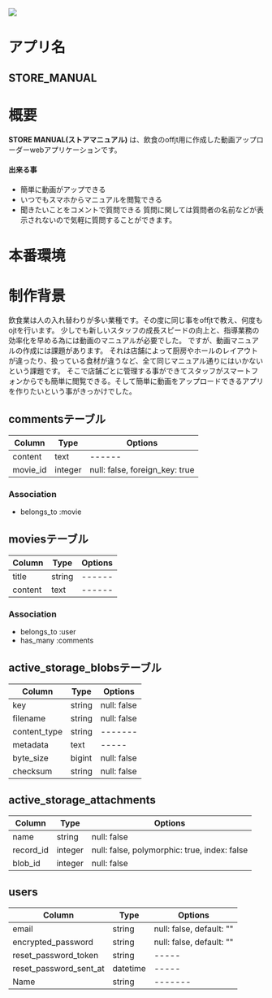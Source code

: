 ![](https://i.gyazo.com/ed15b11f4198c80525af1992ad74d8c0.png)

# アプリ名
## STORE_MANUAL 

# 概要

**STORE MANUAL(ストアマニュアル)** は、飲食のoffjt用に作成した動画アップローダーwebアプリケーションです。
#### 出来る事
- 簡単に動画がアップできる
- いつでもスマホからマニュアルを閲覧できる
- 聞きたいことをコメントで質問できる
質問に関しては質問者の名前などが表示されないので気軽に質問することができます。

# 本番環境

# 制作背景

飲食業は人の入れ替わりが多い業種です。その度に同じ事をoffjtで教え、何度もojtを行います。
少しでも新しいスタッフの成長スピードの向上と、指導業務の効率化を早める為には動画のマニュアルが必要でした。
ですが、動画マニュアルの作成には課題があります。
それは店舗によって厨房やホールのレイアウトが違ったり、扱っている食材が違うなど、全て同じマニュアル通りにはいかないという課題です。
そこで店舗ごとに管理する事ができてスタッフがスマートフォンからでも簡単に閲覧できる。そして簡単に動画をアップロードできるアプリを作りたいという事がきっかけでした。

## commentsテーブル
|Column|Type|Options|
|------|----|-------|
|content|text|------|
|movie_id|integer|null: false, foreign_key: true|
### Association
- belongs_to :movie

## moviesテーブル
|Column|Type|Options|
|------|----|-------|
|title|string|------|
|content|text|------|
### Association
- belongs_to :user
- has_many :comments

## active_storage_blobsテーブル
|Column|Type|Options|
|------|----|-------|
|key|string|null: false|
|filename|string|null: false|
|content_type|string|-------|
|metadata|text|-----|
|byte_size|bigint|null: false|
|checksum|string|null: false|

## active_storage_attachments
|Column|Type|Options|
|------|----|-------|
|name|string|null: false|
|record_id|integer|null: false, polymorphic: true, index: false|
|blob_id|integer|null: false|

## users
|Column|Type|Options|
|------|----|-------|
|email|string|null: false, default: ""|
|encrypted_password|string|null: false, default: ""|
|reset_password_token|string|-----|
|reset_password_sent_at|datetime|-----|
|Name|string|-------|
